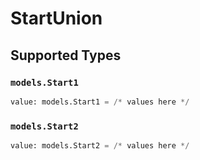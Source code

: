 # StartUnion


## Supported Types

### `models.Start1`

```python
value: models.Start1 = /* values here */
```

### `models.Start2`

```python
value: models.Start2 = /* values here */
```

